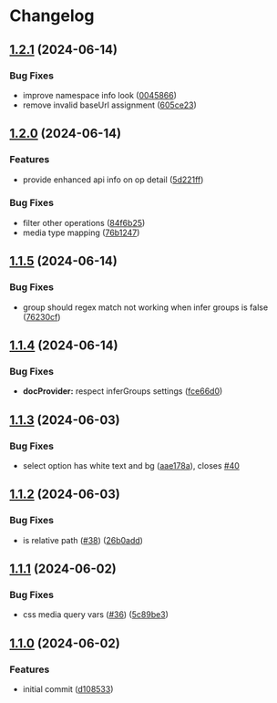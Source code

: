 # Changelog

## [1.2.1](https://github.com/flexydox/flexydox/compare/cli@v1.2.0...cli@v1.2.1) (2024-06-14)


### Bug Fixes

* improve namespace info look ([0045866](https://github.com/flexydox/flexydox/commit/004586634e214936c5122c972ef4148eed2b3458))
* remove invalid baseUrl assignment ([605ce23](https://github.com/flexydox/flexydox/commit/605ce23c59bdef60d5857987e6736bb0cbed3d8f))

## [1.2.0](https://github.com/flexydox/flexydox/compare/cli@v1.1.5...cli@v1.2.0) (2024-06-14)


### Features

* provide enhanced api info on op detail ([5d221ff](https://github.com/flexydox/flexydox/commit/5d221fff75b19d49da3b17218276a712c38ddfeb))


### Bug Fixes

* filter other operations ([84f6b25](https://github.com/flexydox/flexydox/commit/84f6b25596017e40881e15e977cf191769d8e24f))
* media type mapping ([76b1247](https://github.com/flexydox/flexydox/commit/76b1247d5a522a166dc02a17cf34a81e33bdfba5))

## [1.1.5](https://github.com/flexydox/flexydox/compare/cli@v1.1.4...cli@v1.1.5) (2024-06-14)


### Bug Fixes

* group should regex match not working when infer groups is false ([76230cf](https://github.com/flexydox/flexydox/commit/76230cf854d1e4d4ad4c0ffad8473902ea9100c0))

## [1.1.4](https://github.com/flexydox/flexydox/compare/cli@v1.1.3...cli@v1.1.4) (2024-06-14)


### Bug Fixes

* **docProvider:** respect inferGroups settings ([fce66d0](https://github.com/flexydox/flexydox/commit/fce66d0ed4ef2baf0df91e31deca4a80e13cf41f))

## [1.1.3](https://github.com/flexydox/flexydox/compare/cli@v1.1.2...cli@v1.1.3) (2024-06-03)


### Bug Fixes

* select option has white text and bg ([aae178a](https://github.com/flexydox/flexydox/commit/aae178aacfa2decdb9c1f34c7fc2058b85451fea)), closes [#40](https://github.com/flexydox/flexydox/issues/40)

## [1.1.2](https://github.com/flexydox/flexydox/compare/cli@v1.1.1...cli@v1.1.2) (2024-06-03)


### Bug Fixes

* is relative path ([#38](https://github.com/flexydox/flexydox/issues/38)) ([26b0add](https://github.com/flexydox/flexydox/commit/26b0addcfcbd8239a1becd1ebf831017fe91fa16))

## [1.1.1](https://github.com/flexydox/flexydox/compare/cli@v1.1.0...cli@v1.1.1) (2024-06-02)


### Bug Fixes

* css media query vars ([#36](https://github.com/flexydox/flexydox/issues/36)) ([5c89be3](https://github.com/flexydox/flexydox/commit/5c89be3e673c10db30abf39084b8bdd6040060b1))

## [1.1.0](https://github.com/flexydox/flexydox/compare/cli-v1.0.0...cli@v1.1.0) (2024-06-02)


### Features

* initial commit ([d108533](https://github.com/flexydox/flexydox/commit/d10853321ddf363343075e41b174d57eb90aada5))
